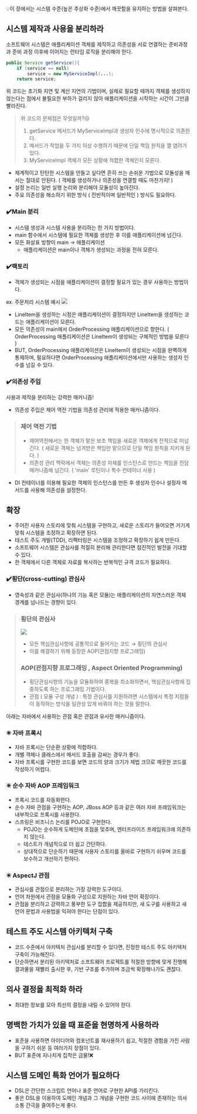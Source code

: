 💡이 장에서는 시스템 수준(높은 추상화 수준)에서 깨끗함을 유지하는 방법을 살펴본다.
## 시스템 제작과 사용을 분리하라
소프트웨어 시스템은 애플리케이션 객체를 제작하고 의존성을 서로 연결하는 준비과정과 준비 과정 이후에 이어지는 런타임 로직을 분리해야 한다.
```java
public Service getService(){
	if (service == null)
    	service = new MyServiceImpl(...);
    return service;
```
위 코드는 초기화 지연 및 계산 지연의 기법이며, 실제로 필요할 때까지 객체를 생성하지 않는다는 점에서 불필요한 부하가 걸리지 않아 애플리케이션을 시작하는 시간이 그만큼 빨라진다.
>
> 위 코드의 문제점은 무엇일까?😒
> 1. getService 메서드가 MyServiceImpl과 생성자 인수에 명시적으로 의존한다.
> 2. 메서드가 작업을 두 가지 이상 수행하기 때문에 단일 책임 원칙을 깰 염려가 있다.
> 3. MyServiceImpl 객체가 모든 상황에 적합한 객체인지 모른다.

- 체계적이고 탄탄한 시스템을 만들고 싶다면 흔히 쓰는 손쉬운 기법으로 모듈성을 깨서는 절대로 안된다.
( 객체를 생성하거나 의존성을 연결할 때도 마찬가지! )
- 설정 논리는 일반 실행 논리와 분리해야 모듈성이 높아진다.
- 주요 의존성을 해소하기 위한 방식 ( 전반적이며 일반적인 ) 방식도 필요하다.

### ✔️Main 분리
- 시스템 생성과 시스템 사용을 분리하는 한 가지 방법이다.
- main 함수에서 시스템에 필요한 객체를 생성한 후 이를 애플리케이션에 넘긴다.
- 모든 화살표 방향이 main → 애플리케이션
  - 애플리케이션은 main이나 객체가 생성되는 과정을 전혀 모른다.

### ✔️팩토리
- 객체가 생성되는 시점을 애플리케이션이 결정할 필요가 있는 경우 사용하는 방법이다.

ex. 주문처리 시스템 예시
![](https://velog.velcdn.com/images/jy9922/post/732e9cad-a11d-4409-8800-1580b732f2d5/image.png)

- LineItem을 생성하는 시점은 애플리케이션이 결정하지만 LineItem을 생성하는 코드는 애플리케이션이 모른다.
- 모든 의존성이 main에서 OrderProcessing 애플리케이션으로 향한다.
( OrderProcessing 애플리케이션은 LineItem이 생성되는 구체적인 방법을 모른다 )
- BUT, OrderProcessing 애플리케이션은 LineItem이 생성되는 시점을 완벽하게 통제하며, 필요하다면 OrderProcessing 애플리케이션에서만 사용하는 생성자 인수를 넘길 수 있다.

### ✔️의존성 주입
사용과 제작을 분리하는 강력한 매커니즘!
- 의존성 주입은 제어 역전 기법을 의존성 관리에 적용한 매커니즘이다.
> ### 제어 역전 기법
> - 제어역전에서는 한 객체가 맡은 보조 책임을 새로운 객체에게 전적으로 떠넘긴다.
( 새로운 객체는 넘겨받은 책임만 맡으므로 단일 책임 원칙을 지키게 된다. )
> - 의존성 관리 맥락에서 객체는 의존성 자체를 인스턴스로 만드는 책임을 전담 매커니즘에 넘긴다. ( 'main' 루틴이나 특수 컨테이너 사용 )

- DI 컨테이너를 이용해 필요한 객체의 인스턴스를 만든 후 생성자 인수나 설정자 메서드를 사용해 의존성을 설정한다.

## 확장
- 주어진 사용자 스토리에 맞춰 시스템을 구현하고, 새로운 스토리가 들어오면 거기게 맞춰 시스템을 조정하고 확장하면 된다.
- 테스트 주도 개발(TDD), 리팩터링은 시스템을 조정하고 확장하기 쉽게 만든다.
- 소프트웨어 시스템은 관심사를 적절히 분리해 관리한다면 점진적인 발전을 기대할 수 있다.
- 한 객체에서 다른 객체로 자료를 복사하는 반복적인 규격 코드가 필요하다.
### ✔️횡단(cross-cutting) 관심사
- 영속성과 같은 관심사(하나의 기능 혹은 모듈)는 애플리케이션의 자연스러운 객체 경계를 넘나드는 경향이 있다.
>
> ### 횡단의 관심사
>![](https://velog.velcdn.com/images/jy9922/post/a5153237-d910-49bf-b49d-4a6be80a8c3a/image.png)
> - 모든 핵심관심사항에 공통적으로 들어가는 코드 → 횡단의 관심사
> - 이를 해결하기 위해 등장한 AOP(관점지향 프로그래밍)
>### AOP(관점지향 프로그래밍 , Aspect Oriented Programming) 
> - 횡단관심사항의 기능을 모듈화하여 중복을 최소화하면서, 핵심관심사항에 집중하도록 하는 프로그래밍 기법이다.
> - 관점 ( 모듈 구성 개념 ) : 특정 관심사를 지원하려면 시스템에서 특정 지점들이 동작하는 방식을 일관성 있게 바꿔야 하는 것을 말한다.

아래는 자바에서 사용하는 관점 혹은 관점과 유사한 매커니즘이다.

### ✳ 자바 프록시
- 자바 프록시는 단순환 상황에 적합하다.
- 개별 객체나 클래스에서 메서드 호출을 감싸는 경우가 좋다.
- 자바 프록시를 구현한 코드를 보면 코드의 양과 크기가 제법 크므로 깨끗한 코드를 작성하기 어렵다.


### ✳ 순수 자바 AOP 프레임워크
- 프록시 코드를 자동화한다.
- 순수 자바 관점을 구현하는 AOP, JBoss AOP 등과 같은 여러 자바 프레임워크는 내부적으로 프록시를 사용한다.
- 스프링은 비즈니스 논리를 POJO로 구현한다.
  - POJO는 순수하게 도메인에 초점을 맞추며, 엔터프라이즈 프레임워크에 의존하지 않는다.
  - 테스트가 개념적으로 더 쉽고 간단하다.
  - 상대적으로 단순하기 때문에 사용자 스토리를 올바로 구현하기 쉬우며 코드를 보수하고 개선하기 편하다.

### ✳ AspectJ 관점
- 관심사를 관점으로 분리하는 가장 강력한 도구이다.
- 언어 차원에서 관점을 모듈화 구성으로 지원하는 자바 언어 확장이다.
- 관점을 분리하고 강력하고 풍부한 도구 집합을 제공하지만, 새 도구를 사용하고 새 언어 문법과 사용법을 익혀야 한다는 단점이 있다.

## 테스트 주도 시스템 아키텍처 구축
- 코드 수준에서 아키텍처 관심사를 분리할 수 있다면, 진정한 테스트 주도 아키텍처 구축이 가능해진다.
- 단순하면서 분리된 아키텍처로 소프트웨어 프로젝트를 적절한 방향에 맞게 진행해 결과물을 재빨리 출시한 후, 기반 구조를 추가하며 조금씩 확장해나가도 괜찮다.
## 의사 결정을 최적화 하라
- 최대한 정보를 모아 최선의 결정을 내릴 수 있어야 한다.
## 명백한 가치가 있을 때 표준을 현명하게 사용하라
- 표준을 사용하면 아이디어와 컴포넌트를 재사용하기 쉽고, 적절한 경험을 가진 사람을 구하기 쉬운 등 여러가지 장점이 있다.
- BUT 표준에 지나치게 집착은 금물!❌
## 시스템 도메인 특화 언어가 필요하다
- DSL은 간단한 스크립트 언어나 표준 언어로 구현한 API를 가리킨다.
- 좋은 DSL을 이용하여 도메인 개념과 그 개념을 구현한 코드 사이에 존재하는 의사소통 간극을 줄여주는게 좋다.
